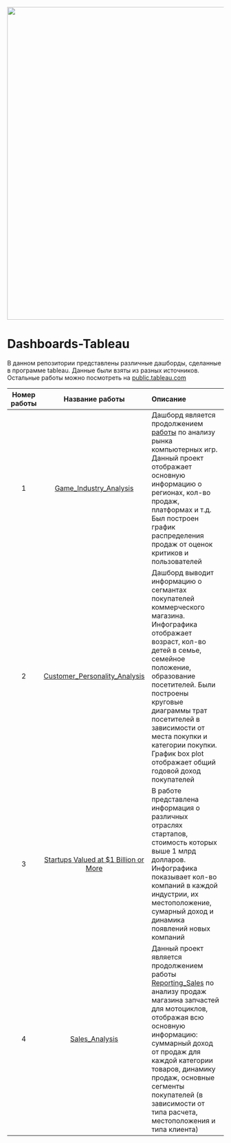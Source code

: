 <p align="center">
      <img src="https://i.ibb.co/DK5d33F/tableau-logo.png" width="726">
</p>

# Dashboards-Tableau
В данном репозитории представлены различные дашборды, сделанные в программе tableau. Данные были взяты из разных источников. Остальные работы можно посмотреть на [public.tableau.com](https://public.tableau.com/app/profile/egor1535)

| Номер работы  | Название работы | Описание|
| :-----------: |:---------------:| :------------ |
| 1 | [Game_Industry_Analysis](https://github.com/Playmen998/Dashboards-Tableau/tree/main/Game_Industry_Analysis) | Дашборд является продолжением [работы](https://github.com/Playmen998/Data-Analysis/blob/master/Game_Industry_Analysis.ipynb) по анализу рынка компьютерных игр. Данный проект отображает основную информацию о регионах, кол-во продаж, платформах и т.д. Был построен график распределения продаж от оценок критиков и пользователей
| 2 | [Customer_Personality_Analysis](https://github.com/Playmen998/Dashboards-Tableau/tree/main/Customer_Personality_Analysis)  | Дашборд выводит информацию о сегмантах покупателей коммерческого магазина. Инфографика отображает возраст, кол-во детей в семье, семейное положение, образование посетителей. Были построены круговые диаграммы трат посетителей в зависимости от места покупки и категории покупки. График box plot отображает общий годовой доход покупателей |
| 3 | [Startups Valued at $1 Billion or More](https://github.com/Playmen998/Dashboards-Tableau/tree/main/Startups%20Valued%20at%20%241%20Billion%20or%20More) | В работе представлена информация о различных отраслях стартапов, стоимость которых выше 1 млрд долларов. Инфографика показывает кол-во компаний в каждой индустрии, их местоположение, сумарный доход и динамика появлений новых компаний |
| 4 | [Sales_Analysis](https://github.com/Playmen998/Dashboards-Tableau/tree/main/Sales_Analysis) | Данный проект является продолжением работы [Reporting_Sales](https://github.com/Playmen998/Data-Analysis/blob/master/Reporting_Sales.ipynb) по анализу продаж магазина запчастей для мотоциклов, отображая всю основную информацию: суммарный доход от продаж для каждой категории товаров, динамику продаж, основные сегменты покупателей (в зависимости от типа расчета, местоположения и типа клиента)
